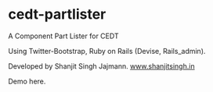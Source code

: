 cedt-partlister
===============

A Component Part Lister for CEDT

Using Twitter-Bootstrap, Ruby on Rails (Devise, Rails_admin). 

Developed by Shanjit Singh Jajmann. www.shanjitsingh.in

Demo here. 
